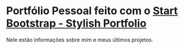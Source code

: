 # Portfólio Pessoal feito com o [Start Bootstrap - Stylish Portfolio](https://startbootstrap.com/template-overviews/stylish-portfolio/)

Nele estão informações sobre mim e meus últimos projetos.
